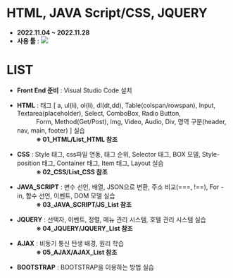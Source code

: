 # HTML, JAVA Script/CSS, JQUERY
- __2022.11.04 ~ 2022.11.28__
- __사용 툴__ : <img src="https://img.shields.io/badge/Visual Studio Code-5C2D91?style=flat&logo=Visual Studio Code&logoColor=white"/>

# LIST
- __Front End 준비__ : Visual Studio Code 설치

- __HTML__ : 태그 [ a, ul(li), ol(li), dl(dt,dd), Table(colspan/rowspan), Input, Textarea(placeholder), 
            Select, ComboBox, Radio Button,  <br/>&nbsp;&nbsp;&nbsp;&nbsp;&nbsp;&nbsp;&nbsp;&nbsp;&nbsp;&nbsp;
            Form, Method(Get/Post), Img, Video, Audio, Div, 영역 구분(header, nav, main, footer) ] 실습
            <br/>&nbsp;&nbsp;&nbsp;&nbsp;&nbsp;&nbsp;&nbsp;&nbsp;&nbsp;&nbsp;
            __※ 01_HTML/List_HTML 참조__

- __CSS__ : Style 태그, css파일 연동, 태그 순위, Selector 태그, BOX 모델, Style-position 태그, Container 태그, Item 태그, Layout 실습
            <br/>&nbsp;&nbsp;&nbsp;&nbsp;&nbsp;&nbsp;&nbsp;&nbsp;&nbsp;&nbsp;
            __※ 02_CSS/List_CSS 참조__

- __JAVA_SCRIPT__ : 변수 선언, 배열, JSON으로 변환, 주소 비교(===, !==), For - in, 함수 선언, 이벤트, DOM 모델 실습
            <br/>&nbsp;&nbsp;&nbsp;&nbsp;&nbsp;&nbsp;&nbsp;&nbsp;&nbsp;&nbsp;
            __※ 03_JAVA_SCRIPT/JS_List 참조__

- __JQUERY__ : 선택자, 이벤트, 정렬, 메뉴 관리 시스템, 호텔 관리 시스템 실습
            <br/>&nbsp;&nbsp;&nbsp;&nbsp;&nbsp;&nbsp;&nbsp;&nbsp;&nbsp;&nbsp;
            __※ 04_JQUERY/JQUERY_List 참조__

- __AJAX__ : 비동기 통신 탄생 배경, 원리 학습
            <br/>&nbsp;&nbsp;&nbsp;&nbsp;&nbsp;&nbsp;&nbsp;&nbsp;&nbsp;&nbsp;
            __※ 05_AJAX/AJAX_List 참조__

- __BOOTSTRAP__ : BOOTSTRAP을 이용하는 방법 실습